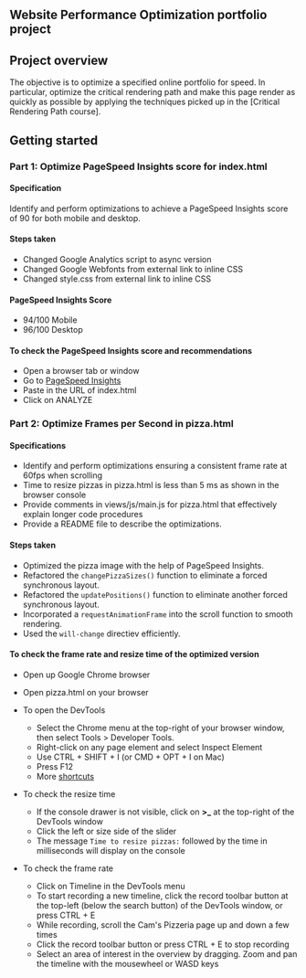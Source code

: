 ## Website Performance Optimization portfolio project

## Project overview

The objective is to optimize a specified online portfolio for speed. In particular, optimize the critical rendering path and make this page render as quickly as possible by applying the techniques picked up in the [Critical Rendering Path course].

## Getting started

### Part 1: Optimize PageSpeed Insights score for index.html

#### Specification
Identify and perform optimizations to achieve a PageSpeed Insights score of 90 for both mobile and desktop.

#### Steps taken
* Changed Google Analytics script to async version
* Changed Google Webfonts from external link to inline CSS
* Changed style.css from external link to inline CSS

#### PageSpeed Insights Score
* 94/100 Mobile
* 96/100 Desktop

#### To check the PageSpeed Insights score and recommendations
* Open a browser tab or window
* Go to [PageSpeed Insights](https://developers.google.com/speed/pagespeed/insights/)
* Paste in the URL of index.html
* Click on ANALYZE

### Part 2: Optimize Frames per Second in pizza.html

#### Specifications
* Identify and perform optimizations ensuring a consistent frame rate at 60fps when scrolling
* Time to resize pizzas in pizza.html is less than 5 ms as shown in the browser console
* Provide comments in views/js/main.js for pizza.html that effectively explain longer code procedures
* Provide a README file to describe the optimizations.

#### Steps taken
* Optimized the pizza image with the help of PageSpeed Insights.
* Refactored the ```changePizzaSizes()``` function to eliminate a forced synchronous layout.
* Refactored the ```updatePositions()``` function to eliminate another forced synchronous layout.
* Incorporated a ```requestAnimationFrame``` into the scroll function to smooth rendering.
* Used the ```will-change``` directiev efficiently.

#### To check the frame rate and resize time of the optimized version
* Open up Google Chrome browser
* Open pizza.html on your browser
* To open the DevTools
  - Select the Chrome menu at the top-right of your browser window, then select Tools > Developer Tools.
  - Right-click on any page element and select Inspect Element
  - Use CTRL + SHIFT + I (or CMD + OPT + I on Mac)
  - Press F12
  - More [shortcuts](https://developers.google.com/web/tools/iterate/inspect-styles/shortcuts)
* To check the resize time
  - If the console drawer is not visible, click on **>_** at the top-right of the DevTools window
  - Click the left or size side of the slider
  - The message `Time to resize pizzas:` followed by the time in milliseconds will display on the console

* To check the frame rate
  - Click on Timeline in the DevTools menu
  - To start recording a new timeline, click the record toolbar button at the top-left (below the search button) of the DevTools window, or press CTRL + E
  - While recording, scroll the Cam's Pizzeria page up and down a few times
  - Click the record toolbar button or press CTRL + E to stop recording
  - Select an area of interest in the overview by dragging.  Zoom and pan the timeline with the mousewheel or WASD keys

